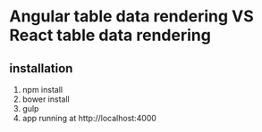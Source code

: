 # Angular table data rendering VS React table data rendering

## installation

1. npm install
2. bower install
3. gulp
4. app running at http://localhost:4000